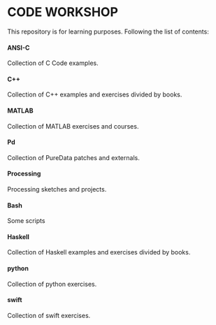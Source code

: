 # CODE WORKSHOP
This repository is for learning purposes. Following the list of contents: 
#### ANSI-C
Collection of C Code examples.
#### C++
Collection of C++ examples and exercises divided by books.
#### MATLAB
Collection of MATLAB exercises and courses.
#### Pd
Collection of PureData patches and externals.
#### Processing 
Processing sketches and projects.
#### Bash
Some scripts
#### Haskell
Collection of Haskell examples and exercises divided by books.
#### python 
Collection of python exercises.
#### swift 
Collection of swift exercises.

